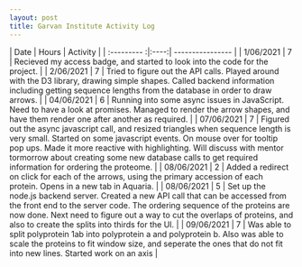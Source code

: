 ```yaml
---
layout: post
title: Garvan Institute Activity Log
---
```


| Date        | Hours | Activity  |
| :--------- :|:----:| ---------------- |
| 1/06/2021  | 7 | Recieved my access badge, and started to look into the code for the project. |
| 2/06/2021  | 7 | Tried to figure out the API calls. Played around with the D3 library, drawing simple shapes. Called backend information including getting sequence lengths from the database in order to draw arrows. |
| 04/06/2021 | 6 | Running into some async issues in JavaScript. Need to have a look at promises. Managed to render the arrow shapes, and have them render one after another as required. |
| 07/06/2021 | 7 | Figured out the async javascript call, and resized triangles when sequence length is very small. Started on some javascript events. On mouse over for tooltip pop ups. Made it more reactive with highlighting. Will discuss with mentor tormorrow about creating some new database calls to get required information for ordering the proteome. |
| 08/06/2021 | 2 | Added a redirect on click for each of the arrows, using the primary accession of each protein. Opens in a new tab in Aquaria. |
| 08/06/2021 | 5 | Set up the node.js backend server. Created a new API call that can be accessed from the front end to the server code. The ordering sequence of the proteins are now done. Next need to figure out a way to cut the overlaps of proteins, and also to create the splits into thirds for the UI. |
| 09/06/2021 | 7 | Was able to split polyprotein 1ab into polyprotein a and polyprotein b. Also was able to scale the proteins to fit window size, and seperate the ones that do not fit into new lines. Started work on an axis |
